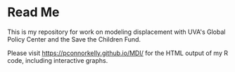 # Read Me

This is my repository for work on modeling displacement with UVA's Global Policy Center and the Save the Children Fund.

Please visit https://pconnorkelly.github.io/MDI/ for the HTML output of my R code, including interactive graphs.
